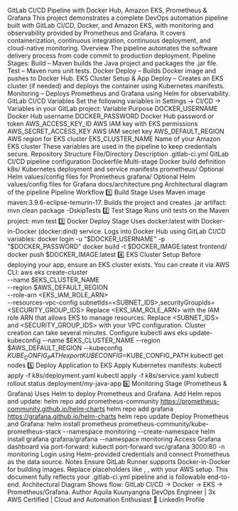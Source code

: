 GitLab CI/CD Pipeline with Docker Hub, Amazon EKS, Prometheus & Grafana
This project demonstrates a complete DevOps automation pipeline built with GitLab CI/CD, Docker, and Amazon EKS, with monitoring and observability provided by Prometheus and Grafana.
It covers containerization, continuous integration, continuous deployment, and cloud-native monitoring.
Overview
The pipeline automates the software delivery process from code commit to production deployment.
Pipeline Stages:
Build – Maven builds the Java project and packages the .jar file.
Test – Maven runs unit tests.
Docker Deploy – Builds Docker image and pushes to Docker Hub.
EKS Cluster Setup & App Deploy – Creates an EKS cluster (if needed) and deploys the container using Kubernetes manifests.
Monitoring – Deploys Prometheus and Grafana using Helm for observability.
GitLab CI/CD Variables
Set the following variables in Settings → CI/CD → Variables in your GitLab project:
Variable	Purpose
DOCKER_USERNAME	Docker Hub username
DOCKER_PASSWORD	Docker Hub password or token
AWS_ACCESS_KEY_ID	AWS IAM key with EKS permissions
AWS_SECRET_ACCESS_KEY	AWS IAM secret key
AWS_DEFAULT_REGION	AWS region for EKS cluster
EKS_CLUSTER_NAME	Name of your Amazon EKS cluster
These variables are used in the pipeline to keep credentials secure.
Repository Structure
File/Directory	Description
.gitlab-ci.yml	GitLab CI/CD pipeline configuration
Dockerfile	Multi-stage Docker build definition
k8s/	Kubernetes deployment and service manifests
prometheus/	Optional Helm values/config files for Prometheus
grafana/	Optional Helm values/config files for Grafana
docs/architecture.png	Architectural diagram of the pipeline
Pipeline Workflow
1️⃣ Build Stage
Uses Maven image maven:3.9.6-eclipse-temurin-17.
Builds the project and creates .jar artifact:
mvn clean package -DskipTests
2️⃣ Test Stage
Runs unit tests on the Maven project:
mvn test
3️⃣ Docker Deploy Stage
Uses docker:latest with Docker-in-Docker (docker:dind) service.
Logs into Docker Hub using GitLab CI/CD variables:
docker login -u "$DOCKER_USERNAME" -p "$DOCKER_PASSWORD"
docker build -t $DOCKER_IMAGE:latest frontend/
docker push $DOCKER_IMAGE:latest
4️⃣ EKS Cluster Setup
Before deploying your app, ensure an EKS cluster exists. You can create it via AWS CLI:
aws eks create-cluster \
  --name $EKS_CLUSTER_NAME \
  --region $AWS_DEFAULT_REGION \
  --role-arn <EKS_IAM_ROLE_ARN> \
  --resources-vpc-config subnetIds=<SUBNET_IDS>,securityGroupIds=<SECURITY_GROUP_IDS>
Replace <EKS_IAM_ROLE_ARN> with the IAM role ARN that allows EKS to manage resources.
Replace <SUBNET_IDS> and <SECURITY_GROUP_IDS> with your VPC configuration.
Cluster creation can take several minutes.
Configure kubectl
aws eks update-kubeconfig --name $EKS_CLUSTER_NAME --region $AWS_DEFAULT_REGION --kubeconfig $KUBE_CONFIG_PATH
export KUBECONFIG=$KUBE_CONFIG_PATH
kubectl get nodes
5️⃣ Deploy Application to EKS
Apply Kubernetes manifests:
kubectl apply -f k8s/deployment.yaml
kubectl apply -f k8s/service.yaml
kubectl rollout status deployment/my-java-app
6️⃣ Monitoring Stage (Prometheus & Grafana)
Uses Helm to deploy Prometheus and Grafana.
Add Helm repos and update:
helm repo add prometheus-community https://prometheus-community.github.io/helm-charts
helm repo add grafana https://grafana.github.io/helm-charts
helm repo update
Deploy Prometheus and Grafana:
helm install prometheus prometheus-community/kube-prometheus-stack --namespace monitoring --create-namespace
helm install grafana grafana/grafana --namespace monitoring
Access Grafana dashboard via port-forward:
kubectl port-forward svc/grafana 3000:80 -n monitoring
Login using Helm-provided credentials and connect Prometheus as the data source.
Notes
Ensure GitLab Runner supports Docker-in-Docker for building images.
Replace placeholders like <role-arn>, <subnet-ids>, <sg-ids> with your AWS setup.
This document fully reflects your .gitlab-ci.yml pipeline and is followable end-to-end.
Architectural Diagram
Shows flow: GitLab CI/CD → Docker → EKS → Prometheus/Grafana.
Author
Aquila Kuunyangna
DevOps Engineer | 3x AWS Certified | Cloud and Automation Enthusiast
🔗 LinkedIn Profile
